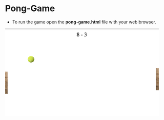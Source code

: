 # Pong-Game

- To run the game open the **pong-game.html** file with your web browser.


![](gui.png)

